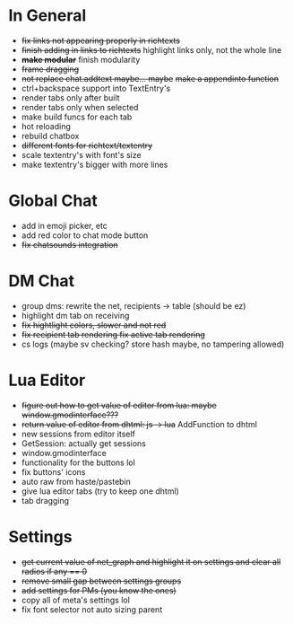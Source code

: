 # In General
* ~~fix links not appearing properly in richtexts~~
* ~~finish adding in links to richtexts~~ highlight links only, not the whole line
* ~~**make modular**~~ finish modularity
* ~~frame dragging~~
* ~~not replace chat.addtext maybe... maybe~~ ~~make a appendinto function~~
* ctrl+backspace support into TextEntry's
* render tabs only after built
* render tabs only when selected
* make build funcs for each tab
* hot reloading
* rebuild chatbox
* ~~different fonts for richtext/textentry~~
* scale textentry's with font's size
* make textentry's bigger with more lines

# Global Chat
* add in emoji picker, etc
* add red color to chat mode button
* ~~fix chatsounds integration~~

# DM Chat
* group dms: rewrite the net, recipients -> table (should be ez)
* highlight dm tab on receiving
* ~~fix hightlight colors, slower and not red~~
* ~~fix recipient tab rendering fix active tab rendering~~
* cs logs (maybe sv checking? store hash maybe, no tampering allowed)

# Lua Editor
* ~~figure out how to get value of editor from lua: maybe window.gmodinterface???~~
* ~~return value of editor from dhtml: js -> lua~~ AddFunction to dhtml
* new sessions from editor itself
* GetSession: actually get sessions
* window.gmodinterface
* functionality for the buttons lol
* fix buttons' icons
* auto raw from haste/pastebin
* give lua editor tabs (try to keep one dhtml)
* tab dragging

# Settings
* ~~get current value of net_graph and highlight it on settings and clear all radios if any == 0~~
* ~~remove small gap between settings groups~~
* ~~add settings for PMs (you know the ones)~~
* copy all of meta's settings lol
* fix font selector not auto sizing parent
